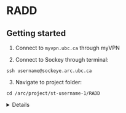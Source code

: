 # RADD

## Getting started
1. Connect to ```myvpn.ubc.ca``` through myVPN
 
2. Connect to Sockey through terminal:
```
ssh username@sockeye.arc.ubc.ca
```

3. Navigate to project folder:
```
cd /arc/project/st-username-1/RADD
```

<details>
4a. Build virtual environment:
 ```
 cd $HOME
 
 wget https://repo.anaconda.com/miniconda/Miniconda3-latest-Linux-x86_64.sh
 bash Miniconda3-latest-Linux-x86_64.sh
 
 conda create --prefix /project/st-ljfoster-1/nps-screening/env
 conda activate /project/st-ljfoster-1/nps-screening/env
 conda create --name radd
 conda activate radd
 conda install r-tidyverse r-magrittr r-argparse; conda install -c bioconda bioconductor-xcms
 ```
4b. Use apptainer(?)

</details>

## Tasks

| Tasks | Status |
| :-- | :-- |
| Sockeye: proposed new location: /arc/project/st-ashapi01-1/RADD| done|
| Sockeye: ask for symbolic links to: <br>/arc/project/st-cfjell-1/ms_data/expedited_2023/mzML<br>/arc/project/st-cfjell-1/apptainer| pending |
| Access to Chris' GitRepo | 50% |
